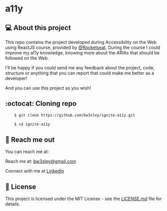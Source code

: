 # a11y 

## 💻 About this project

This repo contains the project developed during Accessibility on the Web using ReactJS course, provided by [@Rocketseat](https://rocketseat.com.br). During the course I could improve my a11y knowledge, knowing more about the ARIAs that should be followed on the Web.  

I'll be happy if you could send me any feedback about the project, code, structure or anything that you can report that could make me better as a developer!

And you can use this project as you wish!

## :octocat: Cloning repo

```bash
    $ git clone https://github.com/bw3sley/ignite-a11y.git

    $ cd ignite-a11y
```

## 📩 Reach me out

You can reach me at:

Reach me at: bw3sley@gmail.com

Connect with me at [LinkedIn](https://www.linkedin.com/in/bw3sley)

## 📝 License

This project is licensed under the MIT License - see the [LICENSE.md](./LICENSE.md) file for details.